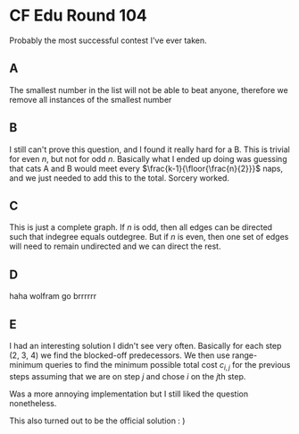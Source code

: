 # CF Edu Round 104
Probably the most successful contest I've ever taken.
## A
The smallest number in the list will not be able to beat anyone, therefore we remove all instances of the smallest number
## B
I still can't prove this question, and I found it really hard for a B. This is trivial for even $n$, but not for odd $n$. Basically what I ended up doing was guessing that cats A and B would meet every $\frac{k-1}{\floor{\frac{n}{2}}}$ naps, and we just needed to add this to the total. Sorcery worked.
## C
This is just a complete graph. If $n$ is odd, then all edges can be directed such that indegree equals outdegree. But if $n$ is even, then one set of edges will need to remain undirected and we can direct the rest.
## D
haha wolfram go brrrrrr
## E
I had an interesting solution I didn't see very often. Basically for each step (2, 3, 4) we find the blocked-off predecessors. We then use range-minimum queries to find the minimum possible total cost $c_{i,j}$ for the previous steps assuming that we are on step $j$ and chose $i$ on the $j$th step.

Was a more annoying implementation but I still liked the question nonetheless.

This also turned out to be the official solution : )